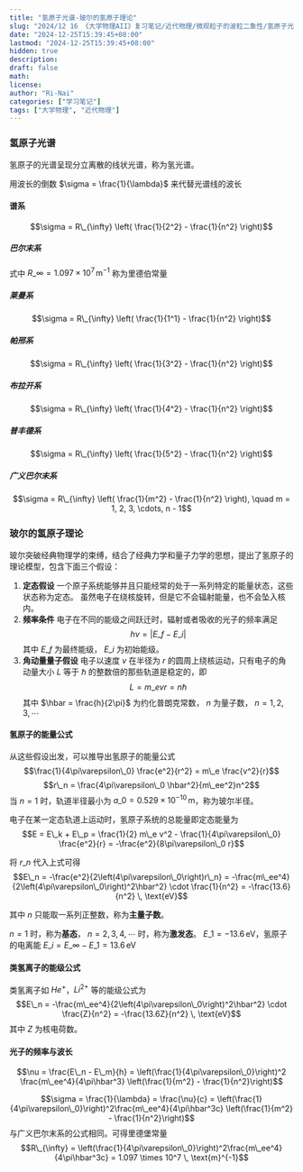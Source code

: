 ```yaml
---
title: "氢原子光谱-玻尔的氢原子理论"
slug: "2024/12 16 《大学物理AII》复习笔记/近代物理/微观粒子的波粒二象性/氢原子光谱-玻尔的氢原子理论"
date: "2024-12-25T15:39:45+08:00"
lastmod: "2024-12-25T15:39:45+08:00"
hidden: true
description:
draft: false
math:
license:
author: "Ri-Nai"
categories: ["学习笔记"]
tags: ["大学物理", "近代物理"]
---
```

### 氢原子光谱
氢原子的光谱呈现分立离散的线状光谱，称为氢光谱。

用波长的倒数 $\sigma = \frac{1}{\lambda}$ 来代替光谱线的波长

#### 谱系
$$\sigma = R\_{\infty} \left( \frac{1}{2^2} - \frac{1}{n^2} \right)$$

##### 巴尔末系
式中 $R\_{\infty} = 1.097 \times 10^7 \, \text{m}^{-1}$ 称为里德伯常量

##### 莱曼系
$$\sigma = R\_{\infty} \left( \frac{1}{1^1} - \frac{1}{n^2} \right)$$

##### 帕邢系
$$\sigma = R\_{\infty} \left( \frac{1}{3^2} - \frac{1}{n^2} \right)$$

##### 布拉开系
$$\sigma = R\_{\infty} \left( \frac{1}{4^2} - \frac{1}{n^2} \right)$$

##### 普丰德系
$$\sigma = R\_{\infty} \left( \frac{1}{5^2} - \frac{1}{n^2} \right)$$

##### 广义巴尔末系
$$\sigma = R\_{\infty} \left( \frac{1}{m^2} - \frac{1}{n^2} \right), \quad m = 1, 2, 3, \cdots, n - 1$$

### 玻尔的氢原子理论
玻尔突破经典物理学的束缚，结合了经典力学和量子力学的思想，提出了氢原子的理论模型，包含下面三个假设：
1. **定态假设**
    一个原子系统能够并且只能经常的处于一系列特定的能量状态，这些状态称为定态。
    虽然电子在绕核旋转，但是它不会辐射能量，也不会坠入核内。
2. **频率条件**
    电子在不同的能级之间跃迁时，辐射或者吸收的光子的频率满足
    $$h\nu = \left|E\_f - E\_i\right|$$
    其中 $E\_f$ 为最终能级， $E\_i$ 为初始能级。
3. **角动量量子假设**
    电子以速度 $v$ 在半径为 $r$ 的圆周上绕核运动，只有电子的角动量大小 $L$ 等于 $\hbar$ 的整数倍的那些轨道是稳定的，即
    $$L = m\_evr = n\hbar$$
    其中 $\hbar = \frac{h}{2\pi}$ 为约化普朗克常数， $n$ 为量子数， $n = 1, 2, 3, \cdots$

#### 氢原子的能量公式
从这些假设出发，可以推导出氢原子的能量公式
$$\frac{1}{4\pi\varepsilon\_0} \frac{e^2}{r^2} = m\_e \frac{v^2}{r}$$
$$r\_n = \frac{4\pi\varepsilon\_0 \hbar^2}{m\_ee^2}n^2$$
当 $n = 1$ 时，轨道半径最小为 $a\_0 = 0.529 \times 10^{-10} \, \text{m}$，称为玻尔半径。

电子在某一定态轨道上运动时，氢原子系统的总能量即定态能量为
$$E = E\_k + E\_p = \frac{1}{2} m\_e v^2 - \frac{1}{4\pi\varepsilon\_0} \frac{e^2}{r} = -\frac{e^2}{8\pi\varepsilon\_0 r}$$

将 $r\_n$ 代入上式可得
$$E\_n = -\frac{e^2}{2\left(4\pi\varepsilon\_0\right)r\_n} = -\frac{m\_ee^4}{2\left(4\pi\varepsilon\_0\right)^2\hbar^2} \cdot \frac{1}{n^2} = -\frac{13.6}{n^2} \, \text{eV}$$

其中 $n$ 只能取一系列正整数，称为**主量子数**。

$n = 1$ 时，称为**基态**， $n = 2, 3, 4, \cdots$ 时，称为**激发态**。
$E\_1 = -13.6 \, \text{eV}$，氢原子的电离能 $E\_i = E\_{\infty} - E\_1 = 13.6 \, \text{eV}$

#### 类氢离子的能级公式
类氢离子如 $He^+$，$Li^{2+}$ 等的能级公式为
$$E\_n = -\frac{m\_ee^4}{2\left(4\pi\varepsilon\_0\right)^2\hbar^2} \cdot \frac{Z}{n^2} = -\frac{13.6Z}{n^2} \, \text{eV}$$
其中 $Z$ 为核电荷数。

#### 光子的频率与波长
$$\nu = \frac{E\_n - E\_m}{h} = \left(\frac{1}{4\pi\varepsilon\_0}\right)^2 \frac{m\_ee^4}{4\pi\hbar^3} \left(\frac{1}{m^2} - \frac{1}{n^2}\right)$$

$$\sigma = \frac{1}{\lambda} = \frac{\nu}{c} = \left(\frac{1}{4\pi\varepsilon\_0}\right)^2\frac{m\_ee^4}{4\pi\hbar^3c} \left(\frac{1}{m^2} - \frac{1}{n^2}\right)$$
与广义巴尔末系的公式相同。可得里德堡常量
$$R\_{\infty} = \left(\frac{1}{4\pi\varepsilon\_0}\right)^2\frac{m\_ee^4}{4\pi\hbar^3c} = 1.097 \times 10^7 \, \text{m}^{-1}$$

